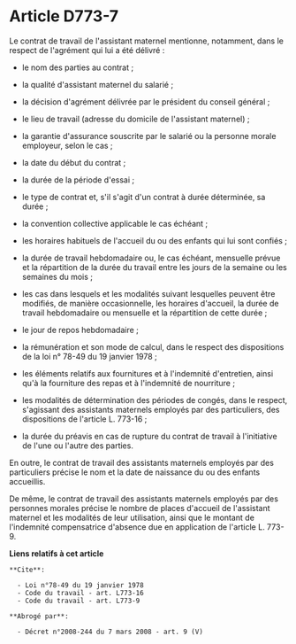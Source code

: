 # Article D773-7

Le contrat de travail de l'assistant maternel mentionne, notamment, dans le respect de l'agrément qui lui a été délivré :

- le nom des parties au contrat ;

- la qualité d'assistant maternel du salarié ;

- la décision d'agrément délivrée par le président du conseil général ;

- le lieu de travail (adresse du domicile de l'assistant maternel) ;

- la garantie d'assurance souscrite par le salarié ou la personne morale employeur, selon le cas ;

- la date du début du contrat ;

- la durée de la période d'essai ;

- le type de contrat et, s'il s'agit d'un contrat à durée déterminée, sa durée ;

- la convention collective applicable le cas échéant ;

- les horaires habituels de l'accueil du ou des enfants qui lui sont confiés ;

- la durée de travail hebdomadaire ou, le cas échéant, mensuelle prévue et la répartition de la durée du travail entre les
jours de la semaine ou les semaines du mois ;

- les cas dans lesquels et les modalités suivant lesquelles peuvent être modifiés, de manière occasionnelle, les horaires
d'accueil, la durée de travail hebdomadaire ou mensuelle et la répartition de cette durée ;

- le jour de repos hebdomadaire ;

- la rémunération et son mode de calcul, dans le respect des dispositions de la loi n° 78-49 du 19 janvier 1978 ;

- les éléments relatifs aux fournitures et à l'indemnité d'entretien, ainsi qu'à la fourniture des repas et à l'indemnité de
nourriture ;

- les modalités de détermination des périodes de congés, dans le respect, s'agissant des assistants maternels employés par
des particuliers, des dispositions de l'article L. 773-16 ;

- la durée du préavis en cas de rupture du contrat de travail à l'initiative de l'une ou l'autre des parties.

En outre, le contrat de travail des assistants maternels employés par des particuliers précise le nom et la date de naissance
du ou des enfants accueillis.

De même, le contrat de travail des assistants maternels employés par des personnes morales précise le nombre de places
d'accueil de l'assistant maternel et les modalités de leur utilisation, ainsi que le montant de l'indemnité compensatrice
d'absence due en application de l'article L. 773-9.

**Liens relatifs à cet article**

	**Cite**:

	  - Loi n°78-49 du 19 janvier 1978
	  - Code du travail - art. L773-16
	  - Code du travail - art. L773-9

	**Abrogé par**:

	  - Décret n°2008-244 du 7 mars 2008 - art. 9 (V)

